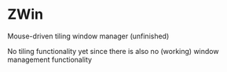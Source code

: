 # ZWin
Mouse-driven tiling window manager (unfinished)

No tiling functionality yet since there is also no (working) window management functionality
